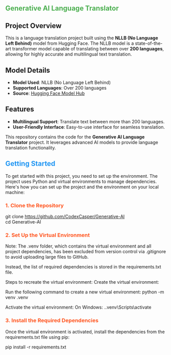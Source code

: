 <h2 style="color: #4CAF50;">Generative AI Language Translator</h2>

## Project Overview
This is a language translation project built using the **NLLB (No Language Left Behind)** model from Hugging Face. The NLLB model is a state-of-the-art transformer model capable of translating between over **200 languages**, allowing for highly accurate and multilingual text translation. 

## Model Details
- **Model Used**: NLLB (No Language Left Behind)
- **Supported Languages**: Over 200 languages
- **Source**: [Hugging Face Model Hub](https://huggingface.co/)

## Features
- **Multilingual Support**: Translate text between more than 200 languages.
- **User-Friendly Interface**: Easy-to-use interface for seamless translation.


This repository contains the code for the **Generative AI Language Translator** project. It leverages advanced AI models to provide language translation functionality.

## <span style="color: #2196F3;">Getting Started</span>

To get started with this project, you need to set up the environment. The project uses Python and virtual environments to manage dependencies. Here's how you can set up the project and the environment on your local machine:

### <span style="color: #FF5722;">1. Clone the Repository</span>
git clone https://github.com/CodexCasper/Generative-AI <br>
cd Generative-AI
### <span style="color: #FF5722;">2. Set Up the Virtual Environment</span>
Note: The .venv folder, which contains the virtual environment and all project dependencies, has been excluded from version control via .gitignore to avoid uploading large files to GitHub.

Instead, the list of required dependencies is stored in the requirements.txt file.

Steps to recreate the virtual environment:
Create the virtual environment:

Run the following command to create a new virtual environment:
python -m venv .venv

Activate the virtual environment:
On Windows:
      .\.venv\Scripts\activate

### <span style="color: #FF5722;">3. Install the Required Dependencies</span>
Once the virtual environment is activated, install the dependencies from the requirements.txt file using pip:

pip install -r requirements.txt

